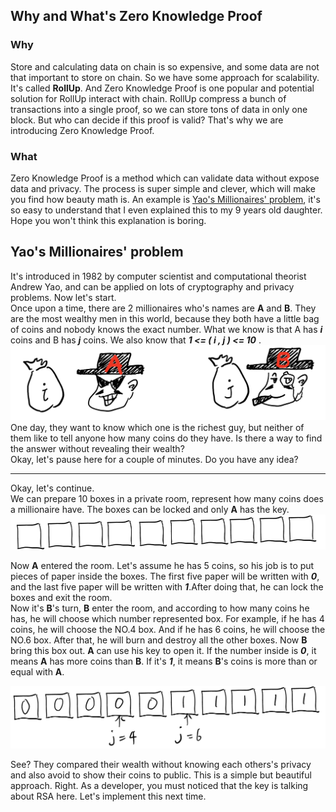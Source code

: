 ## Why and What's Zero Knowledge Proof
### Why 
Store and calculating data on chain is so expensive, and some data are not that important to store on chain. So we have some approach for scalability. It's called **RollUp**. And Zero Knowledge Proof is one popular and potential solution for RollUp interact with chain. RollUp compress a bunch of transactions into a single proof, so we can store tons of data in only one block. But who can decide if this proof is valid? That's why we are introducing Zero Knowledge Proof.
### What
Zero Knowledge Proof is a method which can validate data without expose data and privacy. The process is super simple and clever, which will make you find how beauty math is. An example is [Yao's Millionaires' problem](https://en.wikipedia.org/wiki/Yao%27s_Millionaires%27_problem), it's so easy to understand that I even explained this to my 9 years old daughter. Hope you won't think this explanation is boring.

## Yao's Millionaires' problem
It's introduced in 1982 by computer scientist and computational theorist Andrew Yao, and can be applied on lots of cryptography and privacy problems. Now let's start.  
Once upon a time, there are 2 millionaires who's names are **A** and **B**. They are the most wealthy men in this world, because they both have a little bag of coins and nobody knows the exact number. What we know is that A has ***i*** coins and B has ***j*** coins. We also know that ***1 <= ( i , j ) <= 10*** .   
![millionaires](https://raw.githubusercontent.com/imWayneWY/web3blog/main/my-blogs/img0.png)  
One day, they want to know which one is the richest guy, but neither of them like to tell anyone how many coins do they have. Is there a way to find the answer without revealing their wealth?  
Okay, let's pause here for a couple of minutes. Do you have any idea?

***

Okay, let's continue.  
We can prepare 10 boxes in a private room, represent how many coins does a millionaire have. The boxes can be locked and only **A** has the key.
![boxes](https://raw.githubusercontent.com/imWayneWY/web3blog/main/my-blogs/img1.png)  

Now **A** entered the room. Let's assume he has 5 coins, so his job is to put pieces of paper inside the boxes. The first five paper will be written with ***0***, and the last five paper will be written with ***1***.After doing that, he can lock the boxes and exit the room.  
Now it's **B**'s turn, **B** enter the room, and according to how many coins he has, he will choose which number represented box. For example, if he has 4 coins, he will choose the NO.4 box. And if he has 6 coins, he will choose the NO.6 box. After that, he will burn and destroy all the other boxes.
Now **B** bring this box out. **A** can use his key to open it. If the number inside is ***0***, it means **A** has more coins than **B**. If it's ***1***, it means **B**'s coins is more than or equal with **A**.  

![boxes with paper](https://raw.githubusercontent.com/imWayneWY/web3blog/main/my-blogs/img2.png)   

See? They compared their wealth without knowing each others's privacy and also avoid to show their coins to public. This is a simple but beautiful approach. Right. As a developer, you must noticed that the key is talking about RSA here. Let's implement this next time.